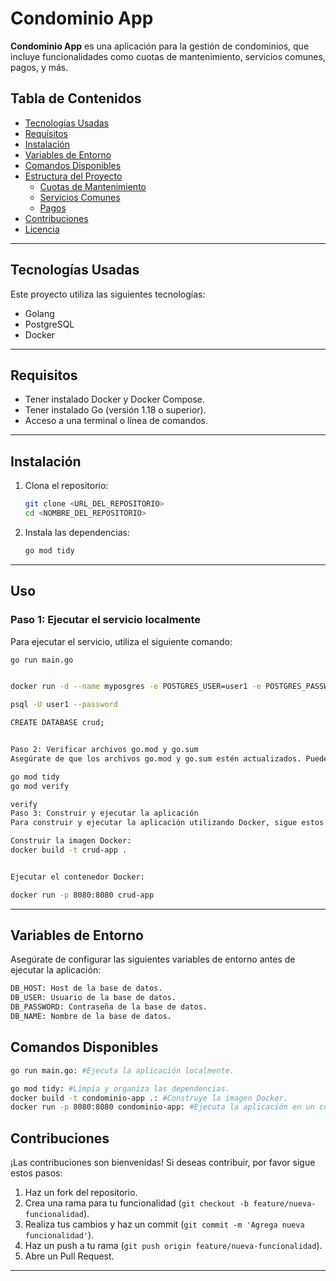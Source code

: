 # Condominio App

**Condominio App** es una aplicación para la gestión de condominios, que incluye funcionalidades como cuotas de mantenimiento, servicios comunes, pagos, y más.

## Tabla de Contenidos
- [Tecnologías Usadas](#tecnologías-usadas)
- [Requisitos](#requisitos)
- [Instalación](#instalación)
- [Variables de Entorno](#variables-de-entorno)
- [Comandos Disponibles](#comandos-disponibles)
- [Estructura del Proyecto](#estructura-del-proyecto)
  - [Cuotas de Mantenimiento](#cuotas-de-mantenimiento)
  - [Servicios Comunes](#servicios-comunes)
  - [Pagos](#pagos)
- [Contribuciones](#contribuciones)
- [Licencia](#licencia)

---

## Tecnologías Usadas

Este proyecto utiliza las siguientes tecnologías:

- Golang
- PostgreSQL
- Docker

---

## Requisitos

- Tener instalado Docker y Docker Compose.
- Tener instalado Go (versión 1.18 o superior).
- Acceso a una terminal o línea de comandos.

---

## Instalación

1. Clona el repositorio:
    ```sh
    git clone <URL_DEL_REPOSITORIO>
    cd <NOMBRE_DEL_REPOSITORIO>
    ```

2. Instala las dependencias:
    ```sh
    go mod tidy
    ```

---

## Uso

### Paso 1: Ejecutar el servicio localmente
Para ejecutar el servicio, utiliza el siguiente comando:

```sh
go run main.go


docker run -d --name myposgres -e POSTGRES_USER=user1 -e POSTGRES_PASSWORD=password postgres 

psql -U user1 --password

CREATE DATABASE crud;


Paso 2: Verificar archivos go.mod y go.sum
Asegúrate de que los archivos go.mod y go.sum estén actualizados. Puedes hacerlo ejecutando los siguientes comandos en tu entorno de desarrollo local:

go mod tidy
go mod verify

verify
Paso 3: Construir y ejecutar la aplicación
Para construir y ejecutar la aplicación utilizando Docker, sigue estos pasos:

Construir la imagen Docker:
docker build -t crud-app .


Ejecutar el contenedor Docker:

docker run -p 8080:8080 crud-app
```

---
## Variables de Entorno
Asegúrate de configurar las siguientes variables de entorno antes de ejecutar la aplicación:

```sh
DB_HOST: Host de la base de datos.
DB_USER: Usuario de la base de datos.
DB_PASSWORD: Contraseña de la base de datos.
DB_NAME: Nombre de la base de datos.
```


## Comandos Disponibles
```sh
go run main.go: #Ejecuta la aplicación localmente.

go mod tidy: #Limpia y organiza las dependencias.
docker build -t condominio-app .: #Construye la imagen Docker.
docker run -p 8080:8080 condominio-app: #Ejecuta la aplicación en un contenedor Docker.

```

## Contribuciones

¡Las contribuciones son bienvenidas! Si deseas contribuir, por favor sigue estos pasos:

1. Haz un fork del repositorio.
2. Crea una rama para tu funcionalidad (`git checkout -b feature/nueva-funcionalidad`).
3. Realiza tus cambios y haz un commit (`git commit -m 'Agrega nueva funcionalidad'`).
4. Haz un push a tu rama (`git push origin feature/nueva-funcionalidad`).
5. Abre un Pull Request.

---